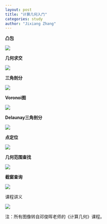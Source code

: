 ```yaml
---
layout: post
title: "计算几何入门"
categories: study
author: "Jixiang Zhang"
---
```


**凸包**

![](https://tvax4.sinaimg.cn/large/d494c514ly1gcxz7dg2t2j20hx09jjrx.jpg)

**几何求交**

![](https://tvax3.sinaimg.cn/large/d494c514ly1gcxz80fcwgj20m807d76h.jpg)

**三角剖分**

![](https://tva3.sinaimg.cn/large/d494c514ly1gcxz8rs7u7j209e0f3q3c.jpg)

**Voronoi图**

![](https://tvax1.sinaimg.cn/large/d494c514ly1gcxz9b2789j20zg0k876r.jpg)

**Delaunay三角剖分**

![](https://tva3.sinaimg.cn/large/d494c514ly1gcxz9vuko0j20iw08h74u.jpg)

**点定位**

![](https://tva1.sinaimg.cn/large/d494c514ly1gcxzaba9zaj20io097jrw.jpg)

**几何范围查找**

![](https://tvax1.sinaimg.cn/large/d494c514ly1gcxzbkhqihj20by0ebjru.jpg)

**截窗查询**

![](https://tvax4.sinaimg.cn/large/d494c514ly1gcxzbz3jnrj20h80hwt9w.jpg)

课程讲义

![](https://tvax3.sinaimg.cn/large/d494c514ly1gcxzcgm6pvj20xc0jbdyx.jpg)

注：所有图像转自邓俊晖老师的《计算几何》课程。